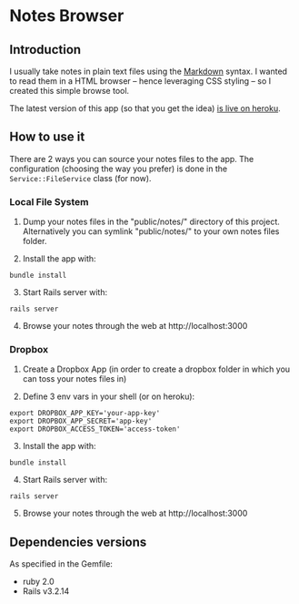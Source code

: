 # Notes Browser

## Introduction

I usually take notes in plain text files using the [Markdown](http://daringfireball.net/projects/markdown/) syntax. I wanted to read them in a HTML browser – hence leveraging CSS styling – so I created this simple browse tool.

The latest version of this app (so that you get the idea) [is live on heroku](http://notes-browser.herokuapp.com/).


## How to use it

There are 2 ways you can source your notes files to the app. The configuration (choosing the way you prefer) is done in the `Service::FileService` class (for now).

### Local File System

1. Dump your notes files in the "public/notes/" directory of this project. Alternatively you can symlink "public/notes/" to your own notes files folder.

2. Install the app with:
``` 
bundle install
``` 

3. Start Rails server with:
``` 
rails server
``` 

4. Browse your notes through the web at http://localhost:3000

### Dropbox

1. Create a Dropbox App (in order to create a dropbox folder in which you can toss your notes files in)

2. Define 3 env vars in your shell (or on heroku):
```
export DROPBOX_APP_KEY='your-app-key'
export DROPBOX_APP_SECRET='app-key'
export DROPBOX_ACCESS_TOKEN='access-token'
```

3. Install the app with:
``` 
bundle install
``` 
4. Start Rails server with:
``` 
rails server
``` 
5. Browse your notes through the web at http://localhost:3000


## Dependencies versions

As specified in the Gemfile:
* ruby 2.0
* Rails v3.2.14
